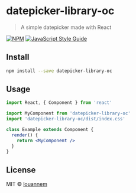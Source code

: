 # datepicker-library-oc

> A simple datepicker made with React

[![NPM](https://img.shields.io/npm/v/datepicker-library-oc.svg)](https://www.npmjs.com/package/datepicker-library-oc) [![JavaScript Style Guide](https://img.shields.io/badge/code_style-standard-brightgreen.svg)](https://standardjs.com)

## Install

```bash
npm install --save datepicker-library-oc
```

## Usage

```jsx
import React, { Component } from 'react'

import MyComponent from 'datepicker-library-oc'
import 'datepicker-library-oc/dist/index.css'

class Example extends Component {
  render() {
    return <MyComponent />
  }
}
```

## License

MIT © [louannem](https://github.com/louannem)
